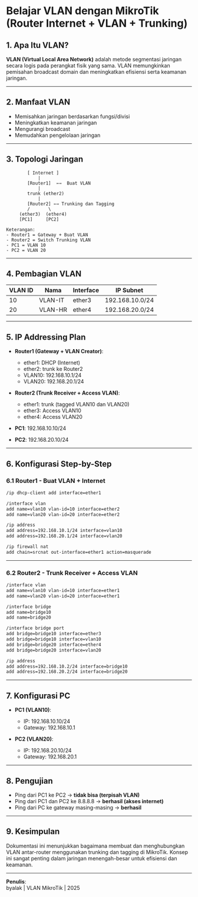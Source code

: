 
# Belajar VLAN dengan MikroTik (Router Internet + VLAN + Trunking)

## 1. Apa Itu VLAN?

**VLAN (Virtual Local Area Network)** adalah metode segmentasi jaringan secara logis pada perangkat fisik yang sama. VLAN memungkinkan pemisahan broadcast domain dan meningkatkan efisiensi serta keamanan jaringan.

---

## 2. Manfaat VLAN

- Memisahkan jaringan berdasarkan fungsi/divisi
- Meningkatkan keamanan jaringan
- Mengurangi broadcast
- Memudahkan pengelolaan jaringan

---

## 3. Topologi Jaringan

```
        [ Internet ]
            |
        [Router1]  ⇽⇾  Buat VLAN
            |
        trunk (ether2)
            |
        [Router2] ⇽⇾ Trunking dan Tagging
        /       \
     (ether3)  (ether4)
     [PC1]     [PC2]

Keterangan:
- Router1 = Gateway + Buat VLAN
- Router2 = Switch Trunking VLAN
- PC1 = VLAN 10
- PC2 = VLAN 20
```

---

## 4. Pembagian VLAN

| VLAN ID | Nama     | Interface | IP Subnet         |
|---------|----------|-----------|-------------------|
| 10      | VLAN-IT  | ether3    | 192.168.10.0/24   |
| 20      | VLAN-HR  | ether4    | 192.168.20.0/24   |

---

## 5. IP Addressing Plan

- **Router1 (Gateway + VLAN Creator)**:
  - ether1: DHCP (Internet)
  - ether2: trunk ke Router2
  - VLAN10: 192.168.10.1/24
  - VLAN20: 192.168.20.1/24

- **Router2 (Trunk Receiver + Access VLAN)**:
  - ether1: trunk (tagged VLAN10 dan VLAN20)
  - ether3: Access VLAN10
  - ether4: Access VLAN20

- **PC1**: 192.168.10.10/24
- **PC2**: 192.168.20.10/24

---

## 6. Konfigurasi Step-by-Step

### 6.1 Router1 - Buat VLAN + Internet

```bash
/ip dhcp-client add interface=ether1

/interface vlan
add name=vlan10 vlan-id=10 interface=ether2
add name=vlan20 vlan-id=20 interface=ether2

/ip address
add address=192.168.10.1/24 interface=vlan10
add address=192.168.20.1/24 interface=vlan20

/ip firewall nat
add chain=srcnat out-interface=ether1 action=masquerade
```

---

### 6.2 Router2 - Trunk Receiver + Access VLAN

```bash
/interface vlan
add name=vlan10 vlan-id=10 interface=ether1
add name=vlan20 vlan-id=20 interface=ether1

/interface bridge
add name=bridge10
add name=bridge20

/interface bridge port
add bridge=bridge10 interface=ether3
add bridge=bridge10 interface=vlan10
add bridge=bridge20 interface=ether4
add bridge=bridge20 interface=vlan20

/ip address
add address=192.168.10.2/24 interface=bridge10
add address=192.168.20.2/24 interface=bridge20
```

---

## 7. Konfigurasi PC

- **PC1 (VLAN10)**:
  - IP: 192.168.10.10/24
  - Gateway: 192.168.10.1

- **PC2 (VLAN20)**:
  - IP: 192.168.20.10/24
  - Gateway: 192.168.20.1

---

## 8. Pengujian

- Ping dari PC1 ke PC2 → **tidak bisa (terpisah VLAN)**
- Ping dari PC1 dan PC2 ke 8.8.8.8 → **berhasil (akses internet)**
- Ping dari PC ke gateway masing-masing → **berhasil**

---

## 9. Kesimpulan

Dokumentasi ini menunjukkan bagaimana membuat dan menghubungkan VLAN antar-router menggunakan trunking dan tagging di MikroTik. Konsep ini sangat penting dalam jaringan menengah-besar untuk efisiensi dan keamanan.

---

**Penulis**:  
byalak | VLAN MikroTik | 2025
